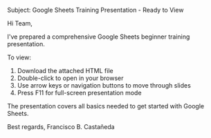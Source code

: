 Subject: Google Sheets Training Presentation - Ready to View

Hi Team,

I've prepared a comprehensive Google Sheets beginner training presentation. 

To view:
1. Download the attached HTML file
2. Double-click to open in your browser
3. Use arrow keys or navigation buttons to move through slides
4. Press F11 for full-screen presentation mode

The presentation covers all basics needed to get started with Google Sheets.

Best regards,
Francisco B. Castañeda
